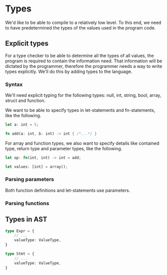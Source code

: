 
# Types

We'd like to be able to compile to a relatively low level. To this end, we need to have predetermined the types of the values used in the program code.

## Explicit types

For a type checker to be able to determine all the types of all values, the program is required to contain the information need. That information will be dictated by the programmer, therefore the programmer needs a way to write types explicitly. We'll do this by adding types to the language.

### Syntax

We'll need explicit typing for the following types: null, int, string, bool, array, struct and function.

We want to be able to specify types in let-statements and fn-statements, like the following.

```rs
let a: int = 5;

fn add(a: int, b: int) -> int { /*...*/ }
```

For array and function types, we also want to specify details like contained type, return type and parameter types, like the following.

```rs
let op: fn(int, int) -> int = add;

let values: [int] = array();
```



### Parsing parameters

Both function definitions and let-statements use parameters.

### Parsing functions

## Types in AST

```ts
type Expr = {
    // ...
    valueType: ValueType,
}
```
```ts
type Stmt = {
    // ...
    valueType: ValueType,
}
```

